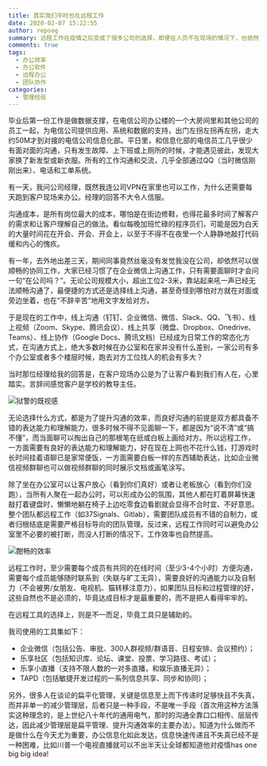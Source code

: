 ```yaml
---
title: 其实我们平时也在远程工作
date: 2020-02-07 15:22:55
author: repoog
summary: 远程工作在疫情之后变成了很多公司的选择，即便在人员不在现场的情况下，也依然能够保证顺畅的、同步的工作协同，有的人可能对于远程工作会有管理上的焦虑。实际上即便在日常办公室中，大多数时候的工作方式也与远程工作类似，实际上平常也在远程工作。
comments: true
tags:
  - 办公效率
  - 办公软件
  - 远程办公
  - 团队协作
categories:
  - 管理经验
---
```


毕业后第一份工作是做数据支撑，在电信公司办公楼的一个大房间里和其他公司的员工一起，为电信公司提供应用、系统和数据的支持，出门左拐左拐再左拐，走大约50M才到对接的电信公司信息化部。平日里，和信息化部的电信员工几乎很少有面对面的沟通，只有发生故障、上下班或上厕所的时候，才能遇见彼此，发现大家换了新发型或新衣服。所有的工作沟通和交流，几乎全部通过QQ（当时微信刚刚出来）、电话和工单系统。

有一天，我问公司经理，既然我连公司VPN在家里也可以工作，为什么还需要每天跑到客户现场来办公。经理的回答不大令人信服。

沟通成本，是所有岗位最大的成本，哪怕是在街边修鞋，也得花最多时间了解客户的需求和让客户理解自己的做法。看似每晚加班忙碌的程序员们，可能是因为白天的大量时间花在开会、开会、开会上，以至于不得不在夜里一个人静静地敲打代码缓和内心的愧疚。

有一年，去外地出差三天，期间同事竟然丝毫没有发觉我没在公司，却依然可以很顺畅的协同工作，大家已经习惯了在企业微信上沟通工作，只有需要面聊时才会问一句“在公司吗？”。无论公司规模大小，超出工位2-3米，靠站起来吼一声已经无法顺畅沟通了，最便捷的方式还是选择线上沟通，甚至奇怪到哪怕对方就在对面或旁边坐着，也在“不辞辛苦”地用文字发给对方。

于是现在的工作中，线上沟通（钉钉、企业微信、微信、Slack、QQ、飞书）、线上视频（Zoom、Skype、腾讯会议）、线上共享（微盘、Dropbox、Onedrive、Teams）、线上协作（Google Docs、腾讯文档）已经成为日常工作的常态化方式，在沟通方式上，绝大多数时候在办公室和在家并没有什么差别，一家公司有多个办公室或者多个楼层时候，跑去对方工位找人的机会有多大？

当时那位经理给我的回答是，在客户现场办公是为了让客户看到我们有人在，心里踏实。言辞间感觉客户是学校的教导主任。

![狱警的既视感](images/2020/02/prison.png '狱警的既视感')

无论选择什么方式，都是为了提升沟通的效率，而良好沟通的前提是双方都具备不错的表达能力和理解能力，很多时候不得不见面聊一下，都是因为“说不清”或“搞不懂”，而当面聊可以掏出自己的那根笔在纸或白板上画给对方。所以远程工作，一方面需要有良好的表达能力和理解能力，好在现在上网也不花什么钱，打游戏时长时间挂着语聊已是家常便饭，一方面需要白板一样的东西辅助表达，比如企业微信视频群聊也可以做视频群聊的同时展示文档或画笔涂写。

除了坐在办公室可以让客户放心（看到你们真好）或者让老板放心（看到你们没跑），当所有人聚在一起办公时，可以形成办公的氛围，其他人都在盯着屏幕快速敲打着键盘时，懒懒地躺在椅子上边吃零食边看剧就会显得不合时宜、不好意思。整个团队都远程工作（如37Signals、Gitlab），需要团队成员有不错的自制力，或者归根结底是需要严格目标导向的团队管理。反过来，远程工作同时可以避免办公室里不必要的被打断，而没人打断的情况下，工作效率也自然提高。

![酣畅的效率](images/2020/02/god.png '酣畅的效率')

远程工作时，至少需要每个成员有共同的在线时间（至少3-4个小时）方便沟通，需要每个成员能够随时联系到（失联与旷工无异），需要良好的沟通能力以及自制力（不会被男/女朋友、电视机、猫转移注意力），如果团队目标和过程管理的好，这些自然也不是必须的，毕竟达成目标才是最重要的，而不是把人看得牢牢的。

在远程工具的选择上，则是不一而足，毕竟工具只是辅助的。

我司使用的工具集如下：

* 企业微信（包括公告、审批、300人群视频/群语音、日程安排、会议预约）；
* 乐享社区（包括知识库、论坛、课堂、投票、学习路径、考试）；
* 乐享小直播（支持不限人数的一对多直播，和娱乐直播无异）；
* TAPD（包括敏捷开发过程的一系列信息共享、同步和协同）；

另外，很多人在谈论的扁平化管理，关键是信息至上而下传递时足够快且不失真，而并非单一的减少管理层，后者只是一种手段，不是唯一手段（首次用这种方法落实这种理念的，是上世纪八十年代的通用电气，那时的沟通全靠口口相传、层层传达，因此减少管理层是扁平管理、提升沟通效率的主要办法）。知道为什么做而不是做什么在今天尤为重要，办公信息化如此发达，信息快速传递且不失真已经不是一种困难，比如川普一个电视直播就可以不出半天让全球都知道他对疫情has one big big idea!